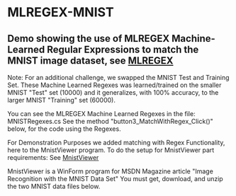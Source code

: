 # MLREGEX-MNIST
## Demo showing the use of MLREGEX Machine-Learned Regular Expressions to match the MNIST image dataset, see [MLREGEX](https://www.mlregex.com/About) 

 Note: For an additional challenge, we swapped the MNIST Test and Training Set.
 These Machine Learned Regexes was learned/trained on the smaller MNIST "Test" set (10000)
 and it generalizes, with 100% accuracy, to the larger MNIST "Training" set (60000).
                                                                           
  You can see the MLREGEX Machine Learned Regexes in the file: MNISTRegexes.cs
  See the method "button3_MatchWithRegex_Click()" below, for the code using the Regexes.
                                                                           
 For Demonstration Purposes we added matching with Regex Functionality, here to the MnistViewer program.
 To do the setup for MnistViewer part requirements:
    See [MnistViewer](https://learn.microsoft.com/en-us/archive/msdn-magazine/2014/june/test-run-working-with-the-mnist-image-recognition-data-set)

 MnistViewer is a WinForm program for MSDN Magazine article "Image Recognition with the MNIST Data Set"
 You must get, download, and unzip the two MNIST data files below.

